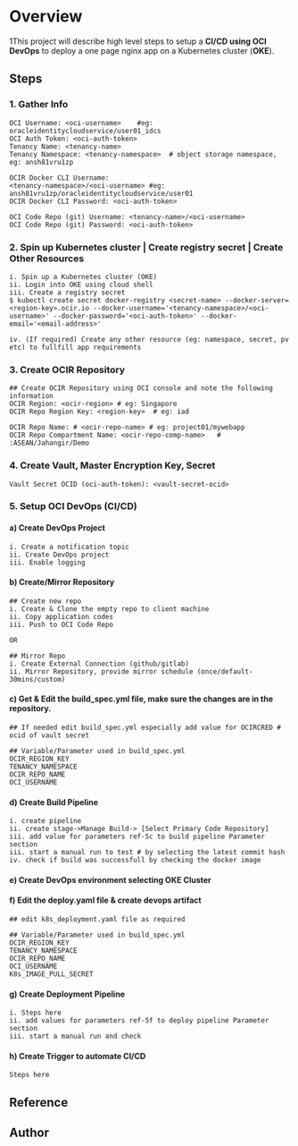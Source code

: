 # Overview

1This project will describe high level steps to setup a **CI/CD using OCI DevOps** to deploy a one page nginx app on a Kubernetes cluster (**OKE**).

## Steps

### 1. Gather Info

```
OCI Username: <oci-username>	#eg: oracleidentitycloudservice/user01_idcs
OCI Auth Token: <oci-auth-token>	
Tenancy Name: <tenancy-name>	
Tenancy Namespace: <tenancy-namespace>	# object storage namespace, eg: ansh81vru1zp

OCIR Docker CLI Username: 
<tenancy-namespace>/<oci-username> #eg: ansh81vru1zp/oracleidentitycloudservice/user01
OCIR Docker CLI Password: <oci-auth-token>

OCI Code Repo (git) Username: <tenancy-name>/<oci-username> 
OCI Code Repo (git) Password: <oci-auth-token>
```

### 2. Spin up Kubernetes cluster | Create registry secret | Create Other Resources

```
i. Spin up a Kubernetes cluster (OKE)
ii. Login into OKE using cloud shell
iii. Create a registry secret
$ kubectl create secret docker-registry <secret-name> --docker-server=<region-key>.ocir.io --docker-username='<tenancy-namespace>/<oci-username>' --docker-password='<oci-auth-token>' --docker-email='<email-address>'

iv. (If required) Create any other resource (eg: namespace, secret, pv etc) to fullfill app requirements
```

### 3. Create OCIR Repository

```
## Create OCIR Repository using OCI console and note the following information
OCIR Region: <ocir-region> # eg: Singapore
OCIR Repo Region Key: <region-key>	# eg: iad

OCIR Repo Name: # <ocir-repo-name> # eg: project01/mywebapp
OCIR Repo Compartment Name: <ocir-repo-comp-name>	# :ASEAN/Jahangir/Demo

```

### 4. Create Vault, Master Encryption Key, Secret

```
Vault Secret OCID (oci-auth-token): <vault-secret-ocid>
```

### 5. Setup OCI DevOps (CI/CD)
#### a) Create DevOps Project
```
i. Create a notification topic
ii. Create DevOps project
iii. Enable logging
```
#### b) Create/Mirror Repository
```
## Create new repo
i. Create & Clone the empty repo to client machine
ii. Copy application codes
iii. Push to OCI Code Repo

OR

## Mirror Repo
i. Create External Connection (github/gitlab)
ii. Mirror Repository, provide mirror schedule (once/default-30mins/custom)
```
#### c) Get & Edit the build_spec.yml file, make sure the changes are in the repository.

```
## If needed edit build_spec.yml especially add value for OCIRCRED # ocid of vault secret

## Variable/Parameter used in build_spec.yml
OCIR_REGION_KEY
TENANCY_NAMESPACE
OCIR_REPO_NAME
OCI_USERNAME
```

#### d) Create Build Pipeline

```
i. create pipeline
ii. create stage->Manage Build-> [Select Primary Code Repository]
iii. add value for parameters ref-5c to build pipeline Parameter section
iii. start a manual run to test # by selecting the latest commit hash
iv. check if build was successfull by checking the docker image
```



#### e) Create DevOps environment selecting OKE Cluster

#### f) Edit the deploy.yaml file & create devops artifact

```
## edit k8s_deployment.yaml file as required

## Variable/Parameter used in build_spec.yml
OCIR_REGION_KEY
TENANCY_NAMESPACE
OCIR_REPO_NAME
OCI_USERNAME
K8s_IMAGE_PULL_SECRET

```

#### g) Create Deployment Pipeline

```
i. Steps here
ii. add values for parameters ref-5f to deploy pipeline Parameter section
iii. start a manual run and check 
```

#### h) Create Trigger to automate CI/CD

```
Steps here
```



## Reference



## Author



